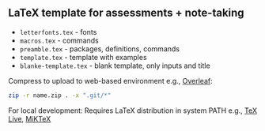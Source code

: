 ## LaTeX template for assessments + note-taking

- `letterfonts.tex` - fonts
- `macros.tex` - commands
- `preamble.tex` - packages, definitions, commands
- `template.tex` - template with examples
- `blanke-template.tex` - blank template, only inputs and title

Compress to upload to web-based environment e.g., [Overleaf](https://www.overleaf.com/project):
```bash
zip -r name.zip . -x ".git/*"
```

For local development:
Requires LaTeX distribution in system PATH e.g., [TeX Live](https://www.tug.org/texlive/), [MiKTeX](https://miktex.org/)
